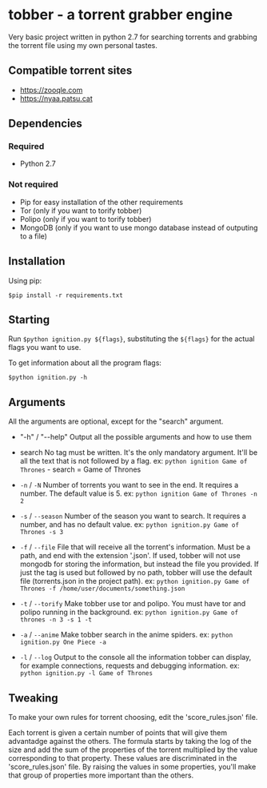 # tobber - a torrent grabber engine

Very basic project written in python 2.7 for searching torrents and grabbing the torrent file using my own personal tastes.

## Compatible torrent sites
- https://zooqle.com
- https://nyaa.patsu.cat

## Dependencies
### Required
- Python 2.7

### Not required
- Pip for easy installation of the other requirements
- Tor (only if you want to torify tobber)
- Polipo (only if you want to torify tobber)
- MongoDB (only if you want to use mongo database instead of outputing to a file)

## Installation

Using pip:

`$pip install -r requirements.txt`

## Starting

Run `$python ignition.py ${flags}`, substituting the `${flags}` for the actual flags you want to use.

To get information about all the program flags:

`$python ignition.py -h`

## Arguments

All the arguments are optional, except for the "search" argument.

- "-h" / "--help"
  Output all the possible arguments and how to use them

- search
  No tag must be written. It's the only mandatory argument. It'll be all the text that is not followed by a flag.
  ex: `python ignition Game of Thrones` - search = Game of Thrones

- `-n` / `-N`
  Number of torrents you want to see in the end. It requires a number. The default value is 5.
  ex: `python ignition Game of Thrones -n 2`
  
- `-s` / `--season`
  Number of the season you want to search. It requires a number, and has no default value.
  ex: `python ignition.py Game of Thrones -s 3`

- `-f` / `--file`
  File that will receive all the torrent's information. Must be a path, and end with the extension '.json'. If used, tobber will not use mongodb for storing the information, but instead the file you provided. If just the tag is used but followed by no path, tobber will use the default file (torrents.json in the project path).
  ex: `python ignition.py Game of Thrones -f /home/user/documents/something.json`

- `-t` / `--torify`
  Make tobber use tor and polipo. You must have tor and polipo running in the background.
  ex: `python ignition.py Game of thrones -n 3 -s 1 -t`
  
- `-a` / `--anime`
  Make tobber search in the anime spiders.
  ex: `python ignition.py One Piece -a`
  
- `-l` / `--log`
  Output to the console all the information tobber can display, for example connections, requests and debugging information.
  ex: `python ignition.py -l Game of Thrones`
  
  
## Tweaking

To make your own rules for torrent choosing, edit the 'score_rules.json' file.

Each torrent is given a certain number of points that will give them advantadge against the others. The formula starts by taking the log of the size and add the sum of the properties of the torrent multiplied by the value corresponding to that property. These values are discriminated in the 'score_rules.json' file. By raising the values in some properties, you'll make that group of properties more important than the others.
